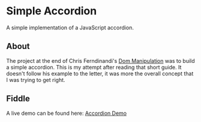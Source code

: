 # Simple Accordion

A simple implementation of a JavaScript accordion.

## About

The project at the end of Chris Ferndinandi's [Dom Manipulation](https://vanillajsguides.com/dom-manipulation/) was to build a simple accordion. This is my attempt after reading that short guide. It doesn't follow his example to the letter, it was more the overall concept that I was trying to get right.

## Fiddle

A live demo can be found here: [Accordion Demo](https://jsfiddle.net/Dayun123/s3eow4pu/)
